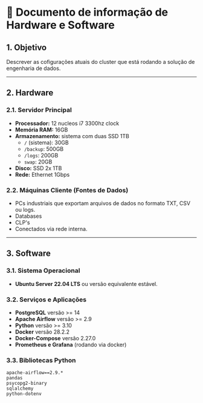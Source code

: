 # 📄 Documento de informação de Hardware e Software

## 1. Objetivo
Descrever as cofigurações atuais do cluster que está rodando a solução de engenharia de dados.

---

## 2. Hardware

### 2.1. Servidor Principal
- **Processador:** 12 nucleos i7 3300hz clock
- **Memória RAM:** 16GB 
- **Armazenamento:** sistema com duas SSD 1TB
  - `/` (sistema): 30GB
  - `/backup`: 500GB 
  - `/logs`: 200GB
  - `swap`: 20GB 
- **Disco:** SSD 2x 1TB
- **Rede:** Ethernet 1Gbps 

### 2.2. Máquinas Cliente (Fontes de Dados)
- PCs industriais que exportam arquivos de dados no formato TXT, CSV ou logs.
- Databases
- CLP's
- Conectados via rede interna.

---

## 3. Software

### 3.1. Sistema Operacional
- **Ubuntu Server 22.04 LTS** ou versão equivalente estável.

### 3.2. Serviços e Aplicações
- **PostgreSQL** versão >= 14
- **Apache Airflow** versão >= 2.9
- **Python** versão >= 3.10
- **Docker** versão 28.2.2 
- **Docker-Compose** versão 2.27.0
- **Prometheus e Grafana** (rodando via docker)

### 3.3. Bibliotecas Python 
```plaintext
apache-airflow==2.9.*
pandas
psycopg2-binary
sqlalchemy
python-dotenv


